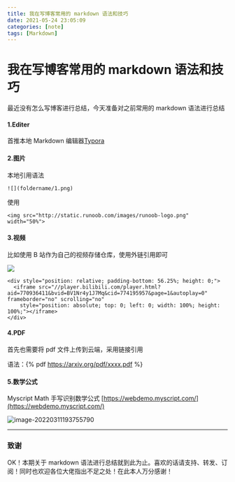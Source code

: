 ```yaml
---
title: 我在写博客常用的 markdown 语法和技巧
date: 2021-05-24 23:05:09
categories: [note]
tags: [Markdown]
---
```


# 我在写博客常用的 markdown 语法和技巧


最近没有怎么写博客进行总结，今天准备对之前常用的 markdown 语法进行总结

<!-- more -->

#### 1.Editer

首推本地 Markdown 编辑器[Typora](https://typora.io/)

#### 2.图片

本地引用语法 

```
![](foldername/1.png)
```

使用![]()

```
<img src="http://static.runoob.com/images/runoob-logo.png" width="50%">
```

#### 3.视频

比如使用 B 站作为自己的视频存储仓库，使用外链引用即可

![](https://cn-sy1.rains3.com/dfdfgf/blog/Markdown_syntax_and_techniques_I_commonly_use_in_blogging/1.jpg)

```
<div style="position: relative; padding-bottom: 56.25%; height: 0;">
  <iframe src="//player.bilibili.com/player.html?aid=770936411&bvid=BV1Nr4y1J7Mq&cid=774195957&page=1&autoplay=0" frameborder="no" scrolling="no" 
    style="position: absolute; top: 0; left: 0; width: 100%; height: 100%;"></iframe>
</div>
```

#### 4.PDF

首先也需要将 pdf 文件上传到云端，采用链接引用

语法：{% pdf https://arxiv.org/pdf/xxxx.pdf %}

#### 5.数学公式

Myscript Math 手写识别数学公式 [https://webdemo.myscript.com/](https://webdemo.myscript.com/)

![image-20220311193755790](https://ghproxy.com/https://raw.githubusercontent.com/sujit-168/Blog-Picture/master/Typora/202203111939345.png)

------

### 致谢

OK！本期关于 markdown 语法进行总结就到此为止。喜欢的话请支持、转发、订阅！同时也欢迎各位大佬指出不足之处！在此本人万分感谢！

